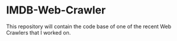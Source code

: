 # IMDB-Web-Crawler
This repository will contain the code base of one of the recent Web Crawlers that I worked on.
